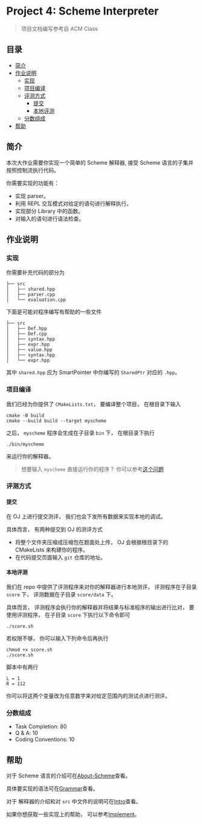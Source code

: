 # Project 4: Scheme Interpreter
> 项目文档编写参考自 ACM Class

## 目录

- [简介](#简介)
- [作业说明](#作业说明)
    - [实现](#实现)
    - [项目编译](#项目编译)
    - [评测方式](#评测方式)
        - [提交](#提交)
        - [本地评测](#本地评测)
    - [分数组成](#分数组成)
- [帮助]()

## 简介

本次大作业需要你实现一个简单的 Scheme 解释器, 接受 Scheme 语言的子集并按照控制流执行代码。

你需要实现的功能有：
- 实现 parser。
- 利用 REPL 交互模式对给定的语句进行解释执行。
- 实现部分 Library 中的函数。
- 对输入的语句进行语法检查。

## 作业说明

### 实现

你需要补充代码的部分为
```
├── src
│   ├── shared.hpp
│   ├── parser.cpp
│   └── evaluation.cpp
```
下面是可能对程序编写有帮助的一些文件
```
├── src
│   ├── Def.hpp
│   ├── Def.cpp
│   ├── syntax.hpp
│   ├── expr.hpp
│   ├── value.hpp
│   ├── syntax.hpp
│   └── expr.hpp
```
其中 `shared.hpp` 应为 SmartPointer 中你编写的 `SharedPtr` 对应的 `.hpp`。

### 项目编译

我们已经为你提供了 `CMakeLists.txt`， 要编译整个项目， 在根目录下输入
```
cmake -B build
cmake --build build --target myscheme
```
之后， `myscheme` 程序会生成在子目录 `bin` 下， 在根目录下执行
```
./bin/myscheme
```
来运行你的解释器。

> 想要输入 `myscheme` 直接运行你的程序？ 你可以参考[这个问题](https://stackoverflow.com/questions/56981754/how-to-make-a-programme-executable-anywhere-in-the-shell)

### 评测方式

#### 提交

在 OJ 上进行提交测评， 我们也会下发所有数据来实现本地的调试。

具体而言， 有两种提交到 OJ 的测评方式
- 将整个文件夹压缩成压缩包在题面处上传， OJ 会根据根目录下的 CMakeLists 来构建你的程序。
- 在代码提交页面输入 `git` 仓库的地址。

#### 本地评测

我们在 repo 中提供了评测程序来对你的解释器进行本地测评， 评测程序在子目录 `score` 下， 评测数据在子目录 `score/data` 下。

具体而言， 评测程序会执行你的解释器并将结果与标准程序的输出进行比对， 要使用评测程序， 在子目录 `score` 下执行以下命令即可

```
./score.sh
```

若权限不够， 你可以输入下列命令后再执行

```
chmod +x score.sh
./score.sh
```

脚本中有两行

```
L = 1
R = 112
```

你可以将这两个变量改为任意数字来对给定范围内的测试点进行测评。

### 分数组成

- Task Completion: 80
- Q & A: 10
- Coding Conventions: 10

## 帮助

对于 Scheme 语言的介绍可在[About-Scheme](docs/About-Scheme.md)查看。

具体要实现的语法可在[Grammar](docs/Grammar.md)查看。

对于 解释器的介绍和对 `src` 中文件的说明可在[Intro](docs/Intro.md)查看。

如果你想获取一些实现上的帮助， 可以参考[Implement](docs/Implement.md)。